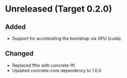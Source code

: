 # Unreleased (Target 0.2.0)

## Added

 - Support for accelerating the bootstrap via GPU (cuda).

## Changed

 - Replaced fftw with concrete-fft
 - Updated concrete-core dependency to 1.0.0